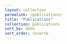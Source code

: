```yaml
---
layout: collection
permalink: /publications/
title: "Publications"
collection: publications
sort_by: date
sort_order: reverse
---
```

